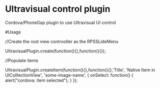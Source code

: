 # Ultravisual control plugin
Cordova/PhoneGap plugin to use Ultravisual UI control

#Usage

//Create the root view controoller as the RPSSLideMenu

UltravisualPlugin.create(function(){},function(){});

//Populate items

UltravisualPlugin.createItem(function(){},function(){},'Title', 'Native Item in UIColllectionView', 'some-image-name', {
                             onSelect: function() {
                                alert("cordova: item selected");
                             }
                        });
